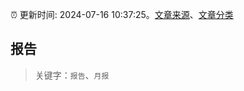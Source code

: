 :alarm_clock: 更新时间: 2024-07-16 10:37:25。[文章来源](/README.md)、[文章分类](/TAGS.md)

## 报告


> 关键字：`报告`、`月报`



